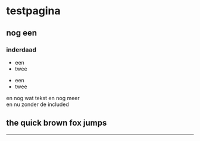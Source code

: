 <style>
.lijn {color:Red;"}
h2 {border: solid 1px color:Blue;"}
</style>

<body>

<h1> testpagina</h1>
<h2>nog een</h2>
<h3> inderdaad</h3>

<ul>
  <li>een</li>
  <li>twee</li>
</ul>

<p><ul>
  <li>een</li>
  <li>twee</li>
</ul></p>

en nog wat tekst
en nog meer<br>
en nu zonder de included

<h2>the quick brown fox jumps</h2>
<p class="lijn"><hr></p>

</body>
